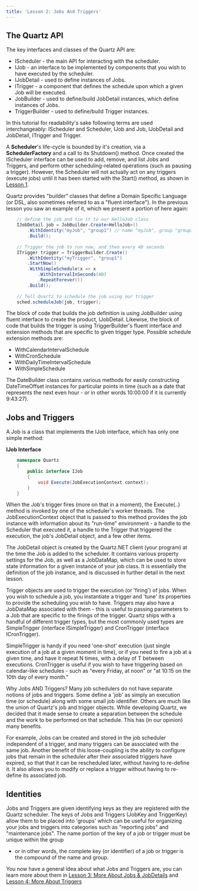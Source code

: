 ```yaml
---
title: 'Lesson 2: Jobs And Triggers'
---
```


## The Quartz API

The key interfaces and classes of the Quartz API are:

* IScheduler - the main API for interacting with the scheduler.
* IJob - an interface to be implemented by components that you wish to have executed by the scheduler.
* IJobDetail - used to define instances of Jobs.
* ITrigger - a component that defines the schedule upon which a given Job will be executed.
* JobBuilder - used to define/build JobDetail instances, which define instances of Jobs.
* TriggerBuilder - used to define/build Trigger instances.

In this tutorial for readability's sake following terms are used interchangeably: IScheduler and Scheduler, IJob and Job, IJobDetail and JobDetail, ITrigger and Trigger.

A **Scheduler**'s life-cycle is bounded by it's creation, via a **SchedulerFactory** and a call to its Shutdown() method. 
Once created the IScheduler interface can be used to add, remove, and list Jobs and Triggers, and perform other scheduling-related operations (such as pausing a trigger). 
However, the Scheduler will not actually act on any triggers (execute jobs) until it has been started with the Start() method, as shown in [Lesson 1](using-quartz.md).

Quartz provides "builder" classes that define a Domain Specific Language (or DSL, also sometimes referred to as a "fluent interface"). In the previous lesson you saw an example of it, which we present a portion of here again:

```csharp
	// define the job and tie it to our HelloJob class
	IJobDetail job = JobBuilder.Create<HelloJob>()
		.WithIdentity("myJob", "group1") // name "myJob", group "group1"
		.Build();
		
	// Trigger the job to run now, and then every 40 seconds
	ITrigger trigger = TriggerBuilder.Create()
		.WithIdentity("myTrigger", "group1")
		.StartNow()
		.WithSimpleSchedule(x => x
			.WithIntervalInSeconds(40)
			.RepeatForever())            
		.Build();
		
	// Tell Quartz to schedule the job using our trigger
	sched.scheduleJob(job, trigger);
```
  
The block of code that builds the job definition is using JobBuilder using fluent interface to create the product, IJobDetail.
Likewise, the block of code that builds the trigger is using TriggerBuilder's fluent interface and extension methods that are specific to given trigger type.
Possible schedule extension methods are:

* WithCalendarIntervalSchedule
* WithCronSchedule
* WithDailyTimeIntervalSchedule
* WithSimpleSchedule

The DateBuilder class contains various methods for easily constructing DateTimeOffset instances for particular points in time (such as a date that represents the next even hour - or in other words 10:00:00 if it is currently 9:43:27).

## Jobs and Triggers

A Job is a class that implements the IJob interface, which has only one simple method:

__IJob Interface__

```csharp
    namespace Quartz
    {
        public interface IJob
        {
            void Execute(JobExecutionContext context);
        }
    }
```	

When the Job's trigger fires (more on that in a moment), the Execute(..) method is invoked by one of the scheduler's worker threads.
The JobExecutionContext object that is passed to this method provides the job instance with information about its "run-time" environment -
a handle to the Scheduler that executed it, a handle to the Trigger that triggered the execution, the job's JobDetail object, and a few other items.

The JobDetail object is created by the Quartz.NET client (your program) at the time the Job is added to the scheduler.
It contains various property settings for the Job, as well as a JobDataMap, which can be used to store state information for a given instance of your job class.
It is essentially the definition of the job instance, and is discussed in further detail in the next lesson.

Trigger objects are used to trigger the execution (or 'firing') of jobs. When you wish to schedule a job, you instantiate a trigger and 'tune' its properties
to provide the scheduling you wish to have. Triggers may also have a JobDataMap associated with them - this is useful to passing parameters to a 
Job that are specific to the firings of the trigger. Quartz ships with a handful of different trigger types, but the most commonly used types 
are SimpleTrigger (interface ISimpleTrigger) and CronTrigger (interface ICronTrigger).

SimpleTrigger is handy if you need 'one-shot' execution (just single execution of a job at a given moment in time), or if you need to fire a job at a given time,
and have it repeat N times, with a delay of T between executions. CronTrigger is useful if you wish to have triggering based on calendar-like schedules - 
such as "every Friday, at noon" or "at 10:15 on the 10th day of every month."

Why Jobs AND Triggers? Many job schedulers do not have separate notions of jobs and triggers. Some define a 'job' as simply an execution time (or schedule) 
along with some small job identifier. Others are much like the union of Quartz's job and trigger objects. While developing Quartz, we decided that it made sense
 to create a separation between the schedule and the work to be performed on that schedule. This has (in our opinion) many benefits.

For example, Jobs can be created and stored in the job scheduler independent of a trigger, and many triggers can be associated with the same job.
Another benefit of this loose-coupling is the ability to configure jobs that remain in the scheduler after their associated triggers have expired, 
so that that it can be rescheduled later, without having to re-define it. It also allows you to modify or replace a trigger without having to re-define 
its associated job.

## Identities

Jobs and Triggers are given identifying keys as they are registered with the Quartz scheduler. 
The keys of Jobs and Triggers (JobKey and TriggerKey) allow them to be placed into 'groups' which can be useful for organizing your jobs and
 triggers into categories such as "reporting jobs" and "maintenance jobs". The name portion of the key of a job or trigger must be unique within the group
- or in other words, the complete key (or identifier) of a job or trigger is the compound of the name and group.

You now have a general idea about what Jobs and Triggers are, you can learn more about them in 
[Lesson 3: More About Jobs & JobDetails](more-about-jobs.md) and [Lesson 4: More About Triggers](more-about-triggers.md)
